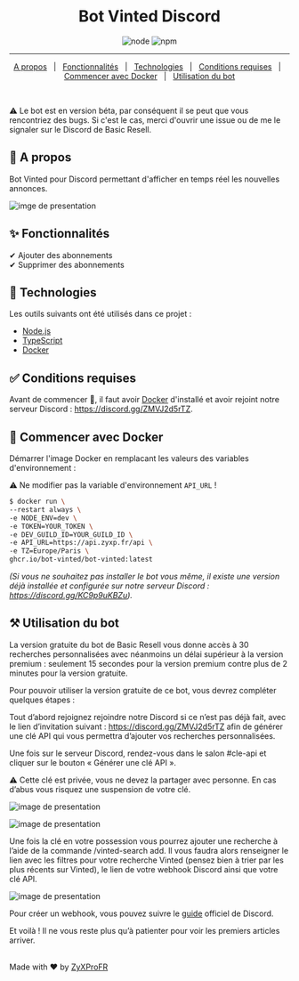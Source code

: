<h1 align="center">Bot Vinted Discord</h1>

<p align="center">
  <img alt="node" src="https://img.shields.io/node/v/discord.js?style=for-the-badge">
  <img alt="npm" src="https://img.shields.io/npm/v/discord.js?label=Discord.js&style=for-the-badge">
</p>

<hr>

<p align="center">
  <a href="#dart-a-propos">A propos</a> &#xa0; | &#xa0; 
  <a href="#sparkles-fonctionnalités">Fonctionnalités</a> &#xa0; | &#xa0;
  <a href="#rocket-technologies">Technologies</a> &#xa0; | &#xa0;
  <a href="#white_check_mark-conditions-requises">Conditions requises</a> &#xa0; | &#xa0;
  <a href="#checkered_flag-commencer-avec-docker">Commencer avec Docker</a> &#xa0; | &#xa0;
  <a href="#hammer_and_pick-utilisation-du-bot">Utilisation du bot</a>
</p>

<br>

:warning: Le bot est en version béta, par conséquent il se peut que vous rencontriez des bugs. Si c'est le cas, merci d'ouvrir une issue ou de me le signaler sur le Discord de Basic Resell.

## :dart: A propos

Bot Vinted pour Discord permettant d'afficher en temps réel les nouvelles annonces.

![imge de presentation](https://media.discordapp.net/attachments/991646012873646100/1005039093052350464/basicresell-bot-vinted-opensource.png?width=1193&height=671)

## :sparkles: Fonctionnalités

✔ Ajouter des abonnements\
✔ Supprimer des abonnements

## :rocket: Technologies

Les outils suivants ont été utilisés dans ce projet :

- [Node.js](https://nodejs.org/en/)
- [TypeScript](https://www.typescriptlang.org/)
- [Docker](https://www.docker.com)

## :white_check_mark: Conditions requises

Avant de commencer 🏁, il faut avoir [Docker](https://www.docker.com) d'installé et avoir rejoint notre serveur Discord : https://discord.gg/ZMVJ2d5rTZ.

## :checkered_flag: Commencer avec Docker

Démarrer l'image Docker en remplacant les valeurs des variables d'environnement :

:warning: Ne modifier pas la variable d'environnement `API_URL` !

```bash
$ docker run \
--restart always \
-e NODE_ENV=dev \
-e TOKEN=YOUR_TOKEN \
-e DEV_GUILD_ID=YOUR_GUILD_ID \
-e API_URL=https://api.zyxp.fr/api \
-e TZ=Europe/Paris \
ghcr.io/bot-vinted/bot-vinted:latest
```

_(Si vous ne souhaitez pas installer le bot vous même, il existe une version déjà installée et configurée sur notre serveur Discord : https://discord.gg/KC9p9uKBZu)._

## :hammer_and_pick: Utilisation du bot

La version gratuite du bot de Basic Resell vous donne accès à 30 recherches personnalisées
avec néanmoins un délai supérieur à la version premium : seulement 15 secondes pour la
version premium contre plus de 2 minutes pour la version gratuite.

Pour pouvoir utiliser la version gratuite de ce bot, vous devrez compléter quelques étapes :

Tout d’abord rejoignez rejoindre notre Discord si ce n’est pas déjà fait, avec le lien d’invitation
suivant : https://discord.gg/ZMVJ2d5rTZ afin de générer une clé API qui vous permettra
d’ajouter vos recherches personnalisées.

Une fois sur le serveur Discord, rendez-vous dans le salon #cle-api et cliquer sur le bouton
« Générer une clé API ».

:warning: Cette clé est privée, vous ne devez la partager avec personne. En cas d’abus vous risquez
une suspension de votre clé.

![image de presentation](https://media.discordapp.net/attachments/993523996882636931/1005125194916053042/unknown.png)

![image de presentation](https://media.discordapp.net/attachments/993523996882636931/1005125436407283862/unknown.png)

Une fois la clé en votre possession vous pourrez ajouter une recherche à l’aide de la
commande /vinted-search add.
Il vous faudra alors renseigner le lien avec les filtres pour votre recherche Vinted (pensez bien
à trier par les plus récents sur Vinted), le lien de votre webhook Discord ainsi que votre clé
API.

![image de presentation](https://cdn.discordapp.com/attachments/993523996882636931/1005125666703937677/unknown.png)

Pour créer un webhook, vous pouvez suivre le [guide](https://support.discord.com/hc/fr/articles/228383668-Introduction-aux-Webhooks) officiel de Discord.

Et voilà ! Il ne vous reste plus qu’à patienter pour voir les premiers articles arriver.

\
Made with ❤️ by <a href="https://github.com/ZyXProFR" target="_blank">ZyXProFR</a>
